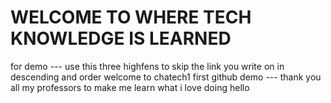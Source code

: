 # WELCOME TO WHERE TECH KNOWLEDGE IS LEARNED
for demo
--- use this three highfens to skip the link you write on in descending and order
welcome to chatech1 first github demo
--- thank you all my professors to make me learn what i love doing 
hello














